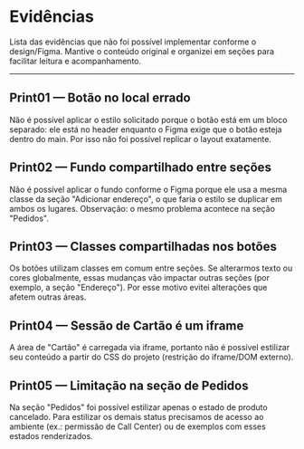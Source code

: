  # Evidências

 Lista das evidências que não foi possível implementar conforme o design/Figma. Mantive o conteúdo original e organizei em seções para facilitar leitura e acompanhamento.

 ---

 ## Print01 — Botão no local errado
 Não é possível aplicar o estilo solicitado porque o botão está em um bloco separado: ele está no header enquanto o Figma exige que o botão esteja dentro do main. Por isso não foi possível replicar o layout exatamente.

 ## Print02 — Fundo compartilhado entre seções
 Não é possível aplicar o fundo conforme o Figma porque ele usa a mesma classe da seção "Adicionar endereço", o que faria o estilo se duplicar em ambos os lugares. Observação: o mesmo problema acontece na seção "Pedidos".

 ## Print03 — Classes compartilhadas nos botões
 Os botões utilizam classes em comum entre seções. Se alterarmos texto ou cores globalmente, essas mudanças vão impactar outras seções (por exemplo, a seção "Endereço"). Por esse motivo evitei alterações que afetem outras áreas.

 ## Print04 — Sessão de Cartão é um iframe
 A área de "Cartão" é carregada via iframe, portanto não é possível estilizar seu conteúdo a partir do CSS do projeto (restrição do iframe/DOM externo).

 ## Print05 — Limitação na seção de Pedidos
 Na seção "Pedidos" foi possível estilizar apenas o estado de produto cancelado. Para estilizar os demais status precisamos de acesso ao ambiente (ex.: permissão de Call Center) ou de exemplos com esses estados renderizados.

 




